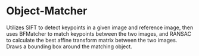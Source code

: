 # Object-Matcher

Utilizes SIFT to detect keypoints in a given image and reference image, then uses BFMatcher to match keypoints between the two images, and RANSAC to calculate the best affine transform matrix between the two images. Draws a bounding box around the matching object.
